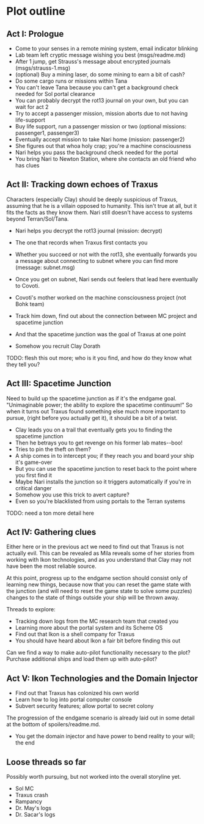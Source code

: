 # Plot outline

## Act I: Prologue

* Come to your senses in a remote mining system, email indicator blinking
* Lab team left cryptic message wishing you best (msgs/readme.md)
* After 1 jump, get Strauss's message about encrypted journals (msgs/strauss-1.msg)
* (optional) Buy a mining laser, do some mining to earn a bit of cash?
* Do some cargo runs or missions within Tana
 * You can't leave Tana because you can't get a background check needed for Sol portal clearance
* You can probably decrypt the rot13 journal on your own, but you can wait for act 2
* Try to accept a passenger mission, mission aborts due to not having life-support
* Buy life support, run a passenger mission or two (optional missions: passenger1, passenger3)
* Eventually accept mission to take Nari home (mission: passenger2)
* She figures out that whoa holy crap; you're a machine consciousness
* Nari helps you pass the background check needed for the portal
* You bring Nari to Newton Station, where she contacts an old friend who has clues

## Act II: Tracking down echoes of Traxus

Characters (especially Clay) should be deeply suspicious of Traxus,
assuming that he is a villain opposed to humanity. This isn't true at
all, but it fits the facts as they know them. Nari still doesn't have
access to systems beyond Terran/Sol/Tana.

* Nari helps you decrypt the rot13 journal (mission: decrypt)
 * The one that records when Traxus first contacts you
* Whether you succeed or not with the rot13, she eventually forwards you a
  message about connecting to subnet where you can find more (message: subnet.msg)
* Once you get on subnet, Nari sends out feelers that lead here eventually to Covoti.

* Covoti's mother worked on the machine consciousness project (not Bohk team)
* Track him down, find out about the connection between MC project and spacetime junction
 * And that the spacetime junction was the goal of Traxus at one point
* Somehow you recruit Clay Dorath

TODO: flesh this out more; who is it you find, and how do they know what they tell you?

## Act III: Spacetime Junction

Need to build up the spacetime junction as if it's the endgame
goal. "Unimaginable power; the ability to explore the spacetime
continuum!" So when it turns out Traxus found something else much more
important to pursue, (right before you actually get it), it should be
a bit of a twist.

* Clay leads you on a trail that eventually gets you to finding the spacetime junction
* Then he betrays you to get revenge on his former lab mates--boo!
 * Tries to pin the theft on them?
* A ship comes in to intercept you; if they reach you and board your ship it's game-over
* But you can use the spacetime junction to reset back to the point where you first find it
 * Maybe Nari installs the junction so it triggers automatically if you're in critical danger
 * Somehow you use this trick to avert capture?
* Even so you're blacklisted from using portals to the Terran systems

TODO: need a ton more detail here

## Act IV: Gathering clues

Either here or in the previous act we need to find out that Traxus is
not actually evil. This can be revealed as Mila reveals some of her
stories from working with Ikon technologies, and as you understand
that Clay may not have been the most reliable source.

At this point, progress up to the endgame section should consist only
of learning new things, because now that you can reset the game state
with the junction (and will need to reset the game state to solve some
puzzles) changes to the state of things outside your ship will be
thrown away.

Threads to explore:

* Tracking down logs from the MC research team that created you
* Learning more about the portal system and its Scheme OS
* Find out that Ikon is a shell company for Traxus
 * You should have heard about Ikon a fair bit before finding this out

Can we find a way to make auto-pilot functionality necessary to the plot?
Purchase additional ships and load them up with auto-pilot?

## Act V: Ikon Technologies and the Domain Injector

* Find out that Traxus has colonized his own world
* Learn how to log into portal computer console
 * Subvert security features; allow portal to secret colony

The progression of the endgame scenario is already laid out in some
detail at the bottom of spoilers/readme.md.

* You get the domain injector and have power to bend reality to your will; the end

## Loose threads so far

Possibly worth pursuing, but not worked into the overall storyline yet.

* Sol MC
* Traxus crash
* Rampancy
* Dr. May's logs
* Dr. Sacar's logs
